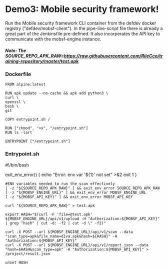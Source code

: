 # Demo3: Mobile security framework!

Run the Mobile security framework CLI container from the defdev docker registry ("defdev/mobsf-client"). 
In the pipe-line-script file there is already a great part of the Jenkinsfile pre-defined. It also
incorperates the API key to communicate with the mobsf-engine instance. 

##### Note: The SOURCE_REPO_APK_RAW=https://raw.githubusercontent.com/RiieCco/training-repository/master/test.apk

### Dockerfile

    FROM alpine:latest 

    RUN apk update --no-cache && apk add python3 \
    curl \
    openssl \
    bash \
    git

    COPY entrypoint.sh /

    RUN ["chmod", "+x", "/entrypoint.sh"]
    RUN ls -lart

    ENTRYPOINT ["/entrypoint.sh"]


### Entrypoint.sh

#!/bin/bash

exit_env_error() {
echo "Error: env var '${1}' not set" >&2
exit 1
}

    #ENV variables needed to run the scan effectively
    [ -z "${SOURCE_REPO_APK_RAW}" ] && exit_env_error SOURCE_REPO_APK_RAW
    [ -z "${MOBSF_ENGINE_URL}" ] && exit_env_error MOBSF_ENGINE_URL
    [ -z "${MOBSF_API_KEY}" ] && exit_env_error MOBSF_API_KEY

    curl "${SOURCE_REPO_APK_RAW}" > test.apk

    export HASH="$(curl -F 'file=@test.apk' ${MOBSF_ENGINE_URL}/api/v1/upload -H "Authorization:${MOBSF_API_KEY}" | grep "hash" | cut -d: -f2 | cut -d \" -f2)"

    curl -X POST --url ${MOBSF_ENGINE_URL}/api/v1/scan --data "scan_type=apk&file_name=diva.apk&hash=${HASH}" -H "Authorization:${MOBSF_API_KEY}"
    curl -X POST --url ${MOBSF_ENGINE_URL}/api/v1/report_json --data "hash=$HASH&scan_type=apk" -H "Authorization:${MOBSF_API_KEY}" > /project/result.json

    unset HASH


